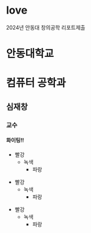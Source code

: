 # love
2024년 안동대 창의공학 리포트제출

안동대학교 
==========
# 컴퓨터 공학과 
## 심재창 
### 교수 
#### 화이팅!!

* 빨강
  * 녹색
    * 파랑

+ 빨강
  + 녹색
    + 파랑

- 빨강
  - 녹색
    - 파랑
